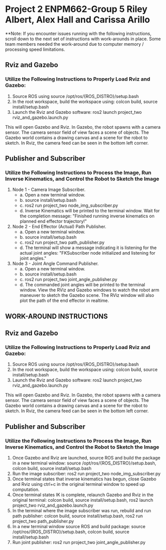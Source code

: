 # Project 2 ENPM662-Group 5 Riley Albert, Alex Hall and Carissa Arillo
**Note: If you encounter issues running with the following instructions, scroll down to the next set of instructions with work-arounds in place. Some team members needed the work-around due to computer memory / processing speed limitations. 
## Rviz and Gazebo
### Utilize the Following Instructions to Properly Load Rviz and Gazebo:
1. Source ROS using source /opt/ros/{ROS_DISTRO}/setup.bash
2. In the root workspace, build the workspace using: colcon build, source install/setup.bash
3. Launch the Rviz and Gazebo software: ros2 launch project_two rviz_and_gazebo.launch.py

This will open Gazebo and Rviz. In Gazebo, the robot spawns with a camera sensor. The camera sensor field of view faces a scene of objects. The Gazebo world contains a drawing canvas and a scene for the robot to sketch. 
In Rviz, the camera feed can be seen in the bottom left corner.

## Publisher and Subscriber
### Utilize the Following Instructions to Process the Image, Run Inverse Kinematics, and Control the Robot to Sketch the Image
1. Node 1 - Camera Image Subscriber. 
    - a. Open a new terminal window.
    - b. source install/setup.bash
    - c. ros2 run project_two node_img_subscriber.py
    - d. Inverse Kinematics will be printed to the terminal window. Wait for the completion message: "Finished running inverse kinematics on planned end effector trajectory!"
2. Node 2 - End Effector (Actual) Path Publisher.  
    - a. Open a new terminal window.
    - b. source install/setup.bash 
    - c. ros2 run project_two path_publisher.py
    - d. The terminal will show a message indicating it is listening for the actual joint angles: "FKSubscriber node initialized and listening for joint angles."
3. Node 3 - Joint Angle Command Publisher.
    - a. Open a new terminal window.
    - b. source install/setup.bash
    - c. ros2 run project_two joint_angle_publisher.py
    - d. The commanded joint angles will be printed to the terminal window.
View the RViz and Gazebo windows to watch the robot arm maneuver to sketch the Gazebo scene. The RViz window will also plot the path of the end effector in realtime. 




## WORK-AROUND INSTRUCTIONS
## Rviz and Gazebo
### Utilize the Following Instructions to Properly Load Rviz and Gazebo:
1. Source ROS using source /opt/ros/{ROS_DISTRO}/setup.bash
2. In the root workspace, build the workspace using: colcon build, source install/setup.bash
3. Launch the Rviz and Gazebo software: ros2 launch project_two rviz_and_gazebo.launch.py

This will open Gazebo and Rviz. In Gazebo, the robot spawns with a camera sensor. The camera sensor field of view faces a scene of objects. The Gazebo world contains a drawing canvas and a scene for the robot to sketch. 
In Rviz, the camera feed can be seen in the bottom left corner.

## Publisher and Subscriber
### Utilize the Following Instructions to Process the Image, Run Inverse Kinematics, and Control the Robot to Sketch the Image
1. Once Gazebo and Rviz are launched, source ROS and build the package in a new terminal window: source /opt/ros/{ROS_DISTRO}/setup.bash, colcon build, source install/setup.bash
2. Run the image subscriber: ros2 run project_two node_img_subscriber.py
3. Once terminal states that inverse kinematics has begun, close Gazebo and Rviz using ctrl+c in the original terminal window to speed up computation.
4. Once terminal states IK is complete, relaunch Gazebo and Rviz in the original terminal: colcon build, source install/setup.bash, ros2 launch project_two rviz_and_gazebo.launch.py
5. In the terminal where the image subscriber was run, rebuild and run path publisher: colcon build, source install/setup.bash, ros2 run project_two path_publisher.py
6. In a new terminal window source ROS and build package: source /opt/ros/{ROS_DISTRO}/setup.bash, colcon build, source install/setup.bash
7. Run joint publisher: ros2 run project_two joint_angle_publisher.py
